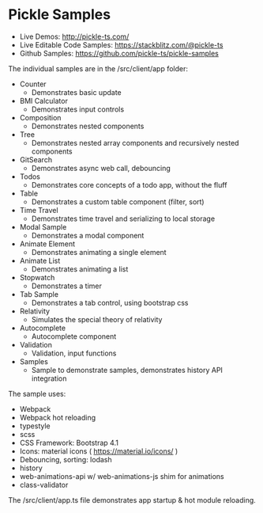 # Pickle Samples

* Live Demos: http://pickle-ts.com/
* Live Editable Code Samples: https://stackblitz.com/@pickle-ts
* Github Samples: https://github.com/pickle-ts/pickle-samples

The individual samples are in the /src/client/app folder:

* Counter
  * Demonstrates basic update
* BMI Calculator
  * Demonstrates input controls
* Composition
  * Demonstrates nested components
* Tree
  * Demonstrates nested array components and recursively nested components
* GitSearch
  * Demonstrates async web call, debouncing
* Todos
  * Demonstrates core concepts of a todo app, without the fluff
* Table
  * Demonstrates a custom table component (filter, sort)
* Time Travel
  * Demonstrates time travel and serializing to local storage
* Modal Sample
  * Demonstrates a modal component
* Animate Element
  * Demonstrates animating a single element
* Animate List
  * Demonstrates animating a list
* Stopwatch
  * Demonstrates a timer
* Tab Sample
  * Demonstrates a tab control, using bootstrap css
* Relativity
  * Simulates the special theory of relativity
* Autocomplete
  * Autocomplete component
* Validation
  * Validation, input functions
* Samples
  * Sample to demonstrate samples, demonstrates history API integration

The sample uses:

* Webpack 
* Webpack hot reloading
* typestyle
* scss
* CSS Framework: Bootstrap 4.1
* Icons: material icons ( https://material.io/icons/ )
* Debouncing, sorting: lodash
* history
* web-animations-api w/ web-animations-js shim for animations
* class-validator

The /src/client/app.ts file demonstrates app startup & hot module reloading.